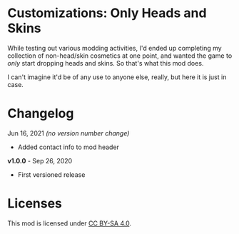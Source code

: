 Customizations: Only Heads and Skins
====================================

While testing out various modding activities, I'd ended up completing my collection
of non-head/skin cosmetics at one point, and wanted the game to *only* start dropping
heads and skins.  So that's what this mod does.

I can't imagine it'd be of any use to anyone else, really, but here it is just in case.

Changelog
=========

Jun 16, 2021 *(no version number change)*
 * Added contact info to mod header

**v1.0.0** - Sep 26, 2020
 * First versioned release
 
Licenses
========

This mod is licensed under [CC BY-SA 4.0](https://creativecommons.org/licenses/by-sa/4.0/).

